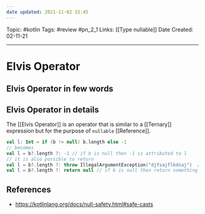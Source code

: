 ```yaml
---
date updated: 2021-11-02 15:45
---
```


Topic: #kotlin
Tags: #review #pn_2_1
Links: [[Type nullable]]
Date Created: 02-11-21

---

# Elvis Operator

## Elvis Operator in few words

## Elvis Operator in details

The [[Elvis Operator]] is an operator that is similar to a [[Ternary]] expression but for the purpose of `nullable` [[Reference]].

```kotlin
val l: Int = if (b != null) b.length else -1
// becomes
val l = b?.length ?: -1 // if b is null then -1 is attributed to l
// it is also possible to return 
val l = b?.length ?: throw IllegalArgumentException("djfsajflkdsaj")  // if b is null then throw error
val l = b?.length ?: return null // if b is null then return something
```

## References

- <https://kotlinlang.org/docs/null-safety.html#safe-casts>
